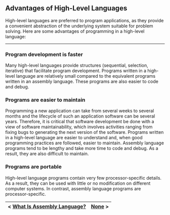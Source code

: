 ## Advantages of High-Level Languages
High-level languages are preferred to program applications, as they provide a convenient abstraction of the underlying system suitable for problem solving. Here are some advantages of programming in a high-level language:

---

### Program development is faster
Many high-level languages provide structures (sequential, selection, iterative) that facilitate program development. Programs written in a high-level language are relatively small compared to the equivalent programs written in an assembly language. These programs are also easier to code and debug.

### Programs are easier to maintain
Programming a new application can take from several weeks to several months and the
lifecycle of such an application software can be several years. Therefore, it is critical that software development be done with a view of software maintainability, which involves activities ranging from fixing bugs to generating the next version of the software. Programs written in a high-level language are easier to understand and, when good programming practices are followed, easier to maintain. Assembly language programs tend to be lengthy and take more time to code and debug. As a result, they are also difficult to maintain.

### Programs are portable
High-level language programs contain very few processor-specific details. As a result, they can be used with little or no modification on different computer systems. In contrast, assembly language programs are processor-specific.


| < [What Is Assembly Language?](https://github.com/romuro-pauliv/Introduction-to-Assembly/blob/main/Part%20I%20-%20Overview/a3%20-%20%20What%20Is%20Assembly%20Language.md) | [None]() > |
| -|-|